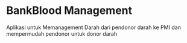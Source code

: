 # BankBlood Management

Aplikasi untuk Memanagement Darah dari pendonor darah ke PMI dan mempermudah pendonor untuk donor darah
